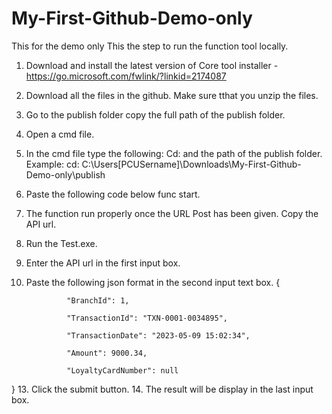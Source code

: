 # My-First-Github-Demo-only
This for the demo only
This the step to run the function tool locally.

 1. Download and install the latest version of Core tool installer - https://go.microsoft.com/fwlink/?linkid=2174087
 2. Download all the files in the github. Make sure tthat you unzip the files.
 3. Go to the publish folder copy the full path of the publish folder.
 4. Open a cmd file.
 5. In the cmd file type the following: Cd: and the path of the publish folder.
    Example: cd: C:\Users\[PCUSername]\Downloads\My-First-Github-Demo-only\publish
 7. Paste the following code below func start.
 8. The function run properly once the URL Post has been given. Copy the API url.
 9. Run the Test.exe.
 10. Enter the API url in the first input box.
 11. Paste the following json format in the second input text box.
   {

                  "BranchId": 1,

                  "TransactionId": "TXN-0001-0034895",

                  "TransactionDate": "2023-05-09 15:02:34",

                  "Amount": 9000.34,

                  "LoyaltyCardNumber": null

  }
 13. Click the submit button.
 14. The result will be display in the last input box.
